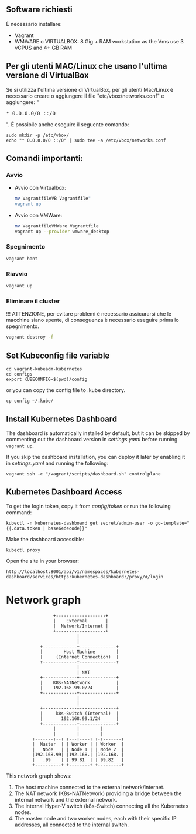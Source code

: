 
## Software richiesti
È necessario installare:
- Vagrant
- WMWARE o VIRTUALBOX: 8 Gig + RAM workstation as the Vms use 3 vCPUS and 4+ GB RAM

## Per gli utenti MAC/Linux che usano l'ultima versione di VirtualBox
Se si utilizza l'ultima versione di VirtualBox, per gli utenti Mac/Linux è necessario creare o aggiungere il file "etc/vbox/networks.conf" e aggiungere: "<pre>* 0.0.0.0/0 ::/0</pre>".
È possibile anche eseguire il seguente comando:
```shell
sudo mkdir -p /etc/vbox/
echo "* 0.0.0.0/0 ::/0" | sudo tee -a /etc/vbox/networks.conf
```

## Comandi importanti:
### Avvio
- Avvio con Virtualbox:
  ```bash
  mv VagrantfileVB Vagrantfile"
  vagrant up
  ```
- Avvio con VMWare:
  ```bash
  mv VagrantfileVMWare Vagrantfile
  vagrant up --provider wmware_desktop
  ```
  
### Spegnimento 
  ```bash
  vagrant hant
  ```
### Riavvio 
  ```bash
  vagrant up
  ```
### Eliminare il cluster
!!! ATTENZIONE, per evitare problemi è necessario assicurarsi che le macchine siano spente, di conseguenza è necessario eseguire prima lo spegnimento.
  ```bash
  vagrant destroy -f
  ```

## Set Kubeconfig file variable

```shell
cd vagrant-kubeadm-kubernetes
cd configs
export KUBECONFIG=$(pwd)/config
```

or you can copy the config file to .kube directory.

```shell
cp config ~/.kube/
```

## Install Kubernetes Dashboard

The dashboard is automatically installed by default, but it can be skipped by commenting out the dashboard version in _settings.yaml_ before running `vagrant up`.

If you skip the dashboard installation, you can deploy it later by enabling it in _settings.yaml_ and running the following:
```shell
vagrant ssh -c "/vagrant/scripts/dashboard.sh" controlplane
```

## Kubernetes Dashboard Access

To get the login token, copy it from _config/token_ or run the following command:
```shell
kubectl -n kubernetes-dashboard get secret/admin-user -o go-template="{{.data.token | base64decode}}"
```

Make the dashboard accessible:
```shell
kubectl proxy
```

Open the site in your browser:
```shell
http://localhost:8001/api/v1/namespaces/kubernetes-dashboard/services/https:kubernetes-dashboard:/proxy/#/login
```
# Network graph

```
                  +-------------------+
                  |    External       |
                  |  Network/Internet |
                  +-------------------+
                           |
                           |
             +-------------+--------------+
             |        Host Machine        |
             |     (Internet Connection)  |
             +-------------+--------------+
                           |
                           | NAT
             +-------------+--------------+
             |    K8s-NATNetwork          |
             |    192.168.99.0/24         |
             +-------------+--------------+
                           |
                           |
             +-------------+--------------+
             |     k8s-Switch (Internal)  |
             |       192.168.99.1/24      |
             +-------------+--------------+
                  |        |        |
                  |        |        |
          +-------+--+ +---+----+ +-+-------+
          |  Master  | | Worker | | Worker  |
          |   Node   | | Node 1 | | Node 2  |
          |192.168.99| |192.168.| |192.168. |
          |   .99    | | 99.81  | | 99.82   |
          +----------+ +--------+ +---------+
```

This network graph shows:

1. The host machine connected to the external network/internet.
2. The NAT network (K8s-NATNetwork) providing a bridge between the internal network and the external network.
3. The internal Hyper-V switch (k8s-Switch) connecting all the Kubernetes nodes.
4. The master node and two worker nodes, each with their specific IP addresses, all connected to the internal switch.

